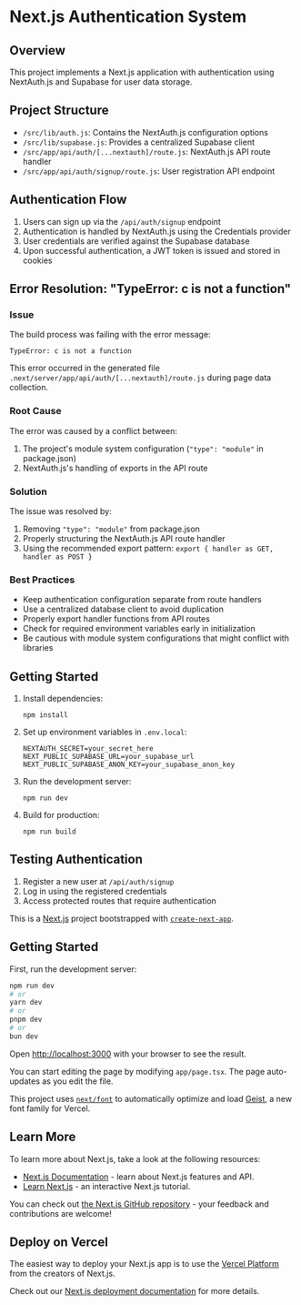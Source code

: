 # Next.js Authentication System

## Overview

This project implements a Next.js application with authentication using NextAuth.js and Supabase for user data storage.

## Project Structure

- `/src/lib/auth.js`: Contains the NextAuth.js configuration options
- `/src/lib/supabase.js`: Provides a centralized Supabase client
- `/src/app/api/auth/[...nextauth]/route.js`: NextAuth.js API route handler
- `/src/app/api/auth/signup/route.js`: User registration API endpoint

## Authentication Flow

1. Users can sign up via the `/api/auth/signup` endpoint
2. Authentication is handled by NextAuth.js using the Credentials provider
3. User credentials are verified against the Supabase database
4. Upon successful authentication, a JWT token is issued and stored in cookies

## Error Resolution: "TypeError: c is not a function"

### Issue

The build process was failing with the error message:
```
TypeError: c is not a function
```

This error occurred in the generated file `.next/server/app/api/auth/[...nextauth]/route.js` during page data collection.

### Root Cause

The error was caused by a conflict between:

1. The project's module system configuration (`"type": "module"` in package.json)
2. NextAuth.js's handling of exports in the API route

### Solution

The issue was resolved by:

1. Removing `"type": "module"` from package.json
2. Properly structuring the NextAuth.js API route handler
3. Using the recommended export pattern: `export { handler as GET, handler as POST }`

### Best Practices

- Keep authentication configuration separate from route handlers
- Use a centralized database client to avoid duplication
- Properly export handler functions from API routes
- Check for required environment variables early in initialization
- Be cautious with module system configurations that might conflict with libraries

## Getting Started

1. Install dependencies:
   ```
   npm install
   ```

2. Set up environment variables in `.env.local`:
   ```
   NEXTAUTH_SECRET=your_secret_here
   NEXT_PUBLIC_SUPABASE_URL=your_supabase_url
   NEXT_PUBLIC_SUPABASE_ANON_KEY=your_supabase_anon_key
   ```

3. Run the development server:
   ```
   npm run dev
   ```

4. Build for production:
   ```
   npm run build
   ```

## Testing Authentication

1. Register a new user at `/api/auth/signup`
2. Log in using the registered credentials
3. Access protected routes that require authentication

This is a [Next.js](https://nextjs.org) project bootstrapped with [`create-next-app`](https://nextjs.org/docs/app/api-reference/cli/create-next-app).

## Getting Started

First, run the development server:

```bash
npm run dev
# or
yarn dev
# or
pnpm dev
# or
bun dev
```

Open [http://localhost:3000](http://localhost:3000) with your browser to see the result.

You can start editing the page by modifying `app/page.tsx`. The page auto-updates as you edit the file.

This project uses [`next/font`](https://nextjs.org/docs/app/building-your-application/optimizing/fonts) to automatically optimize and load [Geist](https://vercel.com/font), a new font family for Vercel.

## Learn More

To learn more about Next.js, take a look at the following resources:

- [Next.js Documentation](https://nextjs.org/docs) - learn about Next.js features and API.
- [Learn Next.js](https://nextjs.org/learn) - an interactive Next.js tutorial.

You can check out [the Next.js GitHub repository](https://github.com/vercel/next.js) - your feedback and contributions are welcome!

## Deploy on Vercel

The easiest way to deploy your Next.js app is to use the [Vercel Platform](https://vercel.com/new?utm_medium=default-template&filter=next.js&utm_source=create-next-app&utm_campaign=create-next-app-readme) from the creators of Next.js.

Check out our [Next.js deployment documentation](https://nextjs.org/docs/app/building-your-application/deploying) for more details.
